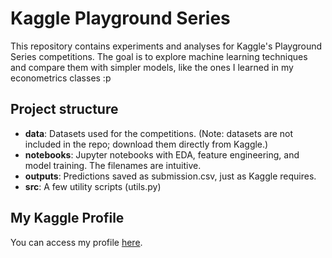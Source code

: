 # Kaggle Playground Series

This repository contains experiments and analyses for Kaggle's Playground Series competitions. The goal is to explore machine learning techniques and compare them with simpler models, like the ones I learned in my econometrics classes :p

## Project structure

- **data**: Datasets used for the competitions. (Note: datasets are not included in the repo; download them directly from Kaggle.)
- **notebooks**: Jupyter notebooks with EDA, feature engineering, and model training. The filenames are intuitive.
- **outputs**: Predictions saved as submission.csv, just as Kaggle requires.
- **src**: A few utility scripts (utils.py)

## My Kaggle Profile

You can access my profile [here](https://www.kaggle.com/vgprin).